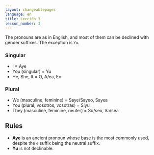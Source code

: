 ```yaml
---
layout: changeablepages
language: en
title: Lección 3
lesson_number: 3
---
```


The pronouns are as in English, and most of them can be declined with gender suffixes. The exception is `Yu`.

### Singular

- I = Aye
- You (singular) = Yu
- He, She, It = O, A/ea, Eo

### Plural

- We (masculine, feminine) = Saye/Sayeo, Sayea
- You (plural, vosotros, vosotras) = Siyu
- They (masculine, feminine, neuter) = So/seo, Sa/sea

## Rules

- **Aye** is an ancient pronoun whose base is the most commonly used, despite the `e` suffix being the neutral suffix.
- **Yu** is not declinable.
